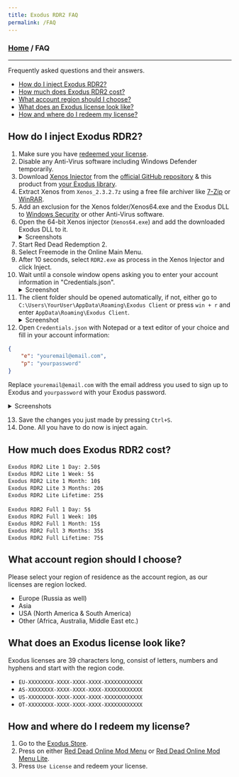 ```yaml
---
title: Exodus RDR2 FAQ
permalink: /FAQ
---
```

### [Home](../index.md) / FAQ
---
Frequently asked questions and their answers.
- [How do I inject Exodus RDR2?](#how-do-i-inject-exodus-rdr2)
- [How much does Exodus RDR2 cost?](#how-much-does-exodus-rdr2-cost)
- [What account region should I choose?](#what-account-region-should-i-choose)
- [What does an Exodus license look like?](#what-does-an-exodus-license-look-like)
- [How and where do I redeem my license?](#how-and-where-do-i-redeem-my-license)

## How do I inject Exodus RDR2?
1. Make sure you have [redeemed your license](#how-and-where-do-i-redeem-my-license).
2. Disable any Anti-Virus software including Windows Defender temporarily.
3. Download [Xenos Injector](https://github.com/DarthTon/Xenos) from the [official GitHub repository](https://github.com/DarthTon/Xenos/releases/download/2.3.2/Xenos_2.3.2.7z) & this product from [your Exodus library](https://exodusmenu.com/account/library).
4. Extract Xenos from `Xenos_2.3.2.7z` using a free file archiver like [7-Zip](https://www.7-zip.org/download.html) or [WinRAR](https://www.rarlab.com/download.htm).
5. Add an exclusion for the Xenos folder/Xenos64.exe and the Exodus DLL to [Windows Security](https://support.microsoft.com/en-us/windows/add-an-exclusion-to-windows-security-811816c0-4dfd-af4a-47e4-c301afe13b26) or other Anti-Virus software.
6. Open the 64-bit Xenos injector (`Xenos64.exe`) and add the downloaded Exodus DLL to it.
    <details>
      <summary>Screenshots</summary>
      <img src="../assets/img/Xenos64_1.png"><img src="../assets/img/Xenos64_2.png"><img src="../assets/img/Xenos64_3.png">
    </details>
7. Start Red Dead Redemption 2.
8. Select Freemode in the Online Main Menu.
9. After 10 seconds, select `RDR2.exe` as process in the Xenos Injector and click Inject.
10. Wait until a console window opens asking you to enter your account information in "Credentials.json".
    <details>
      <summary>Screenshot</summary>
      <img src="../assets/img/RDR2.png">
    </details>
11. The client folder should be opened automatically, if not, either go to `C:\Users\YourUser\AppData\Roaming\Exodus Client` or press `win + r` and enter `AppData\Roaming\Exodus Client`.
    <details>
      <summary>Screenshot</summary>
      <img src="../assets/img/explorer.png">
    </details>
12. Open `Credentials.json` with Notepad or a text editor of your choice and fill in your account information:
```json
{
    "e": "youremail@email.com",
    "p": "yourpassword"
}
```
Replace `youremail@email.com` with the email address you used to sign up to Exodus and `yourpassword` with your Exodus password.
<details>
    <summary>Screenshots</summary>
   <img src="../assets/img/notepad_1.png"><img src="../assets/img/notepad_2.png">
</details>

13. Save the changes you just made by pressing `Ctrl+S`.
14. Done. All you have to do now is inject again.

## How much does Exodus RDR2 cost?
```
Exodus RDR2 Lite 1 Day: 2.50$
Exodus RDR2 Lite 1 Week: 5$
Exodus RDR2 Lite 1 Month: 10$
Exodus RDR2 Lite 3 Months: 20$
Exodus RDR2 Lite Lifetime: 25$

Exodus RDR2 Full 1 Day: 5$
Exodus RDR2 Full 1 Week: 10$
Exodus RDR2 Full 1 Month: 15$
Exodus RDR2 Full 3 Months: 35$
Exodus RDR2 Full Lifetime: 75$
```

## What account region should I choose?
Please select your region of residence as the account region, as our licenses are region locked.
- Europe (Russia as well)
- Asia
- USA (North America & South America)
- Other (Africa, Australia, Middle East etc.)

## What does an Exodus license look like?
Exodus licenses are 39 characters long, consist of letters, numbers and hyphens and start with the region code.
- `EU-XXXXXXXX-XXXX-XXXX-XXXX-XXXXXXXXXXXX`
- `AS-XXXXXXXX-XXXX-XXXX-XXXX-XXXXXXXXXXXX`
- `US-XXXXXXXX-XXXX-XXXX-XXXX-XXXXXXXXXXXX`
- `OT-XXXXXXXX-XXXX-XXXX-XXXX-XXXXXXXXXXXX`

## How and where do I redeem my license?
1. Go to the [Exodus Store](https://exodusmenu.com/store).
2. Press on either [Red Dead Online Mod Menu](https://exodusmenu.com/store/red-dead-online/rdr-online-mod-menu/view) or [Red Dead Online Mod Menu Lite](https://exodusmenu.com/store/red-dead-online/rdr-online-mod-menu-lite/view).
3. Press `Use License` and redeem your license.
